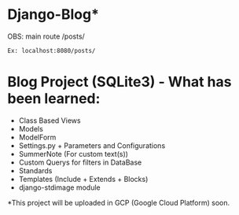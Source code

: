 # Django-Blog*

OBS: main route /posts/

```Ex: localhost:8080/posts/```

# Blog Project (SQLite3) - What has been learned:

- Class Based Views
- Models
- ModelForm
- Settings.py + Parameters and Configurations
- SummerNote (For custom text(s))
- Custom Querys for filters in DataBase
- Standards
- Templates (Include + Extends + Blocks)
- django-stdimage module


*This project will be uploaded in GCP (Google Cloud Platform) soon.
